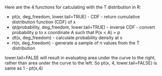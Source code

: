 Here are the 4 functions for calculating with the T distribution in R:

- pt(x, deg_freedom, lower.tail=TRUE) - CDF - return cumulative distribution function (CDF) of x
- qt(probability, deg_freedom, lower.tail=TRUE) - inverse CDF - convert probability p to x coordinate A such that P(x < A) = p
- dt(x, deg_freedom) - calculate probability density at x
- rt(n, deg_freedom) - generate a sample of n values from the T distribution

lower.tail=FALSE will result in evaluating area under the curve to the right, rather than area under the curve to the left. So pt(x, 4, lower.tail=FALSE) is same as 1 - pt(x,4)

